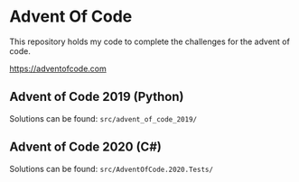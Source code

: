 # Advent Of Code

This repository holds my code to complete the challenges for the
advent of code.

https://adventofcode.com

## Advent of Code 2019 (Python)

Solutions can be found: `src/advent_of_code_2019/`

## Advent of Code 2020 (C#)

Solutions can be found: `src/AdventOfCode.2020.Tests/`
